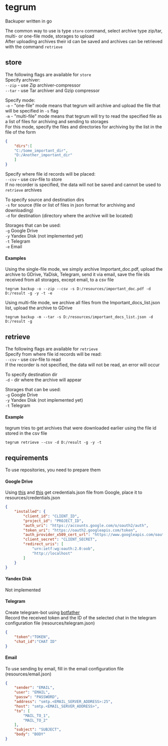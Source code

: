 # tegrum
Backuper written in go<br>

The common way to use is type `store` command, select archive type zip/tar, multi- or one-file mode, storages to upload<br>
After uploading archives their id can be saved and archives can be retrieved with the command `retrieve`

## store
The following flags are available for `store`<br>
Specify archiver:<br>
`--zip` - use Zip archiver-compressor<br>
`--tar` - use Tar archiver and Gzip compressor<br>

Specify mode:<br>
`-o` - "one-file" mode means that tegrum will archive and upload the file that will be specified in `-s` flag<br>
`-m` - "multi-file" mode means that tegrum will try to read the specified file as a list of files for archiving and sending to storages<br>
For this mode, specify the files and directories for archiving by the list in the file of the form
```json
{
	"dirs":[	
	"C:/Some_important_dir",
	"D:/Another_important_dir"
	]
}
```

Specify where file id records will be placed:<br>
`--csv` - use csv-file to store<br>
If no recorder is specified, the data will not be saved and cannot be used to `retrieve` archives<br>

To specify source and destination dirs<br>
`-s` for source (file or list of files in json format for archiving and downloading)<br>
`-d` for destination (directory where the archive will be located)<br>

Storages that can be used:<br>
`-g` Google Drive<br>
`-y` Yandex Disk (not implemented yet)<br>
`-t` Telegram<br>
`-e` Email<br>

#### Examples
Using the single-file mode, we simply archive Important_doc.pdf, upload the archive to GDrive, YaDisk, Telegram, send it via email, save the file ids received from all storages, except email, to a csv file<br>
```
tegrum backup -o --zip --csv -s D:/resources/important_doc.pdf -d D:/result -g -y -t -e
```
Using multi-file mode, we archive all files from the Important_docs_list.json list, upload the archive to GDrive<br>
```
tegrum backup -m --tar -s D:/resources/important_docs_list.json -d D:/result -g
```
## retrieve
The following flags are available for `retrieve`<br>
Specify from where file id records will be read:<br>
`--csv` - use csv-file to read<br>
If the recorder is not specified, the data will not be read, an error will occur<br>

To specify destination dir<br>
`-d` - dir where the archive will appear<br>

Storages that can be used:<br>
`-g` Google Drive<br>
`-y` Yandex Disk (not implemented yet)<br>
`-t` Telegram<br>

#### Example
tegrum tries to get archives that were downloaded earlier using the file id stored in the csv file<br>
```
tegrum retrieve --csv -d D:/result -g -y -t
```
## requirements
To use repositories, you need to prepare them<br>
#### Google Drive
Using [this](https://developers.google.com/drive/api/guides/about-sdk) and [this](https://developers.google.com/workspace/guides/get-started) get credentials.json file from Google, place it to resources/credentials.json<br>
```json
{
    "installed": {
        "client_id": "CLIENT_ID",
        "project_id": "PROJECT_ID",
        "auth_uri": "https://accounts.google.com/o/oauth2/auth",
        "token_uri": "https://oauth2.googleapis.com/token",
        "auth_provider_x509_cert_url": "https://www.googleapis.com/oauth2/v1/certs",
        "client_secret": "CLIENT_SECRET",
        "redirect_uris": [
            "urn:ietf:wg:oauth:2.0:oob",
            "http://localhost"
        ]
    }
}
```
#### Yandex Disk
Not implemented<br>
#### Telegram
Create telegram-bot using [botfather](https://core.telegram.org/bots)<br>
Record the received token and the ID of the selected chat in the telegram configuration file (resources/telegram.json)
```json
{
    "token":"TOKEN",
    "chat_id":"CHAT ID"
}
```
#### Email
To use sending by email, fill in the email configuration file (resources/email.json)<br>
```json
{
    "sender": "EMAIL",
    "user": "EMAIL",
    "passw": "PASSWORD",
    "address": "smtp.<EMAIL_SERVER_ADDRESS>:25",
    "host": "smtp.<EMAIL_SERVER_ADDRESS>",
    "to": [
        "MAIL_TO_1",
        "MAIL_TO_2"
    ],
    "subject": "SUBJECT",
    "body": "BODY"
}
```
